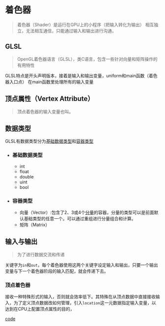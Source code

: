 # 着色器
>着色器（Shader）是运行在GPU上的小程序（把输入转化为输出）
相互独立，无法相互通信，只能通过输入和输出进行沟通，

## GLSL
>OpenGL着色器语言（GLSL），类C语言，包含一些针对向量和矩阵操作的有用特性<br>

GLSL特点是开头声明版本，接着是输入和输出变量，uniform和main函数（着色器入口点）
在main函数里处理所有的输入变量

## 顶点属性（Vertex Attribute）
>顶点着色器的输入变量也叫。

## 数据类型
GLSL有数据类型分为[基础数据类型](#基础数据类型)和[容器类型](#容器类型)
- ### 基础数据类型
  - int
  - float
  - double
  - uint
  - bool
- ### 容器类型
  - 向量（Vector）:包含了2、3或4个[分量](#基础数据类型)的容器，分量的类型可以是前面默认基础类型的任意一个。可以通过重组进行分量组合和计算。
  - 矩阵（Matrix）

## 输入与输出
>为了进行数据交流和传递

关键字为`in`和`out`，每个着色器使用这两个关键字设定输入和输出，只要一个输出变量与下一个着色器阶段的输入匹配，就会传递下去。

### 顶点着色器
接收一种特殊形式的输入，否则就会效率低下。其特殊在从顶点数据中直接接收输入，为了定义顶点数据改如何管理，引入`location`这一元数据指定输入变量，以达到在CPU上配置顶点属性的目的，




[code](./../OpenGLStudy/OpenGLStudy/DrawTriangle.cpp)
